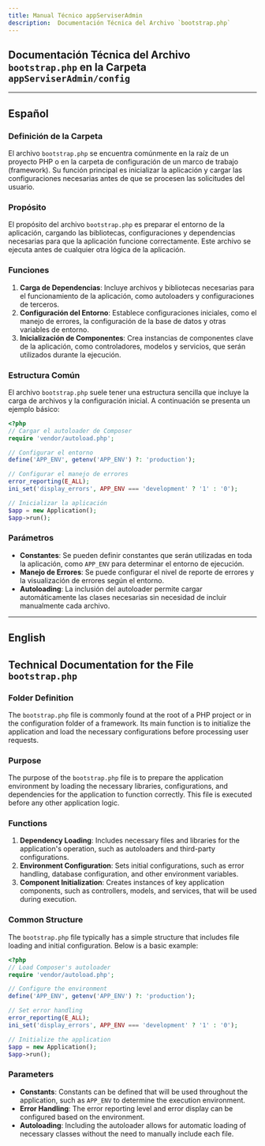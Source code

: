 ```yaml
---
title: Manual Técnico appServiserAdmin
description:  Documentación Técnica del Archivo `bootstrap.php`
---
```


## Documentación Técnica del Archivo `bootstrap.php` en la Carpeta `appServiserAdmin/config`

---

## Español

### Definición de la Carpeta
El archivo `bootstrap.php` se encuentra comúnmente en la raíz de un proyecto PHP o en la carpeta de configuración de un marco de trabajo (framework). Su función principal es inicializar la aplicación y cargar las configuraciones necesarias antes de que se procesen las solicitudes del usuario.

### Propósito
El propósito del archivo `bootstrap.php` es preparar el entorno de la aplicación, cargando las bibliotecas, configuraciones y dependencias necesarias para que la aplicación funcione correctamente. Este archivo se ejecuta antes de cualquier otra lógica de la aplicación.

### Funciones
1. **Carga de Dependencias**: Incluye archivos y bibliotecas necesarias para el funcionamiento de la aplicación, como autoloaders y configuraciones de terceros.
2. **Configuración del Entorno**: Establece configuraciones iniciales, como el manejo de errores, la configuración de la base de datos y otras variables de entorno.
3. **Inicialización de Componentes**: Crea instancias de componentes clave de la aplicación, como controladores, modelos y servicios, que serán utilizados durante la ejecución.

### Estructura Común
El archivo `bootstrap.php` suele tener una estructura sencilla que incluye la carga de archivos y la configuración inicial. A continuación se presenta un ejemplo básico:

```php
<?php
// Cargar el autoloader de Composer
require 'vendor/autoload.php';

// Configurar el entorno
define('APP_ENV', getenv('APP_ENV') ?: 'production');

// Configurar el manejo de errores
error_reporting(E_ALL);
ini_set('display_errors', APP_ENV === 'development' ? '1' : '0');

// Inicializar la aplicación
$app = new Application();
$app->run();
```

### Parámetros
- **Constantes**: Se pueden definir constantes que serán utilizadas en toda la aplicación, como `APP_ENV` para determinar el entorno de ejecución.
- **Manejo de Errores**: Se puede configurar el nivel de reporte de errores y la visualización de errores según el entorno.
- **Autoloading**: La inclusión del autoloader permite cargar automáticamente las clases necesarias sin necesidad de incluir manualmente cada archivo.

---

## English

## Technical Documentation for the File `bootstrap.php`

### Folder Definition
The `bootstrap.php` file is commonly found at the root of a PHP project or in the configuration folder of a framework. Its main function is to initialize the application and load the necessary configurations before processing user requests.

### Purpose
The purpose of the `bootstrap.php` file is to prepare the application environment by loading the necessary libraries, configurations, and dependencies for the application to function correctly. This file is executed before any other application logic.

### Functions
1. **Dependency Loading**: Includes necessary files and libraries for the application's operation, such as autoloaders and third-party configurations.
2. **Environment Configuration**: Sets initial configurations, such as error handling, database configuration, and other environment variables.
3. **Component Initialization**: Creates instances of key application components, such as controllers, models, and services, that will be used during execution.

### Common Structure
The `bootstrap.php` file typically has a simple structure that includes file loading and initial configuration. Below is a basic example:

```php
<?php
// Load Composer's autoloader
require 'vendor/autoload.php';

// Configure the environment
define('APP_ENV', getenv('APP_ENV') ?: 'production');

// Set error handling
error_reporting(E_ALL);
ini_set('display_errors', APP_ENV === 'development' ? '1' : '0');

// Initialize the application
$app = new Application();
$app->run();
```

### Parameters
- **Constants**: Constants can be defined that will be used throughout the application, such as `APP_ENV` to determine the execution environment.
- **Error Handling**: The error reporting level and error display can be configured based on the environment.
- **Autoloading**: Including the autoloader allows for automatic loading of necessary classes without the need to manually include each file.
````



